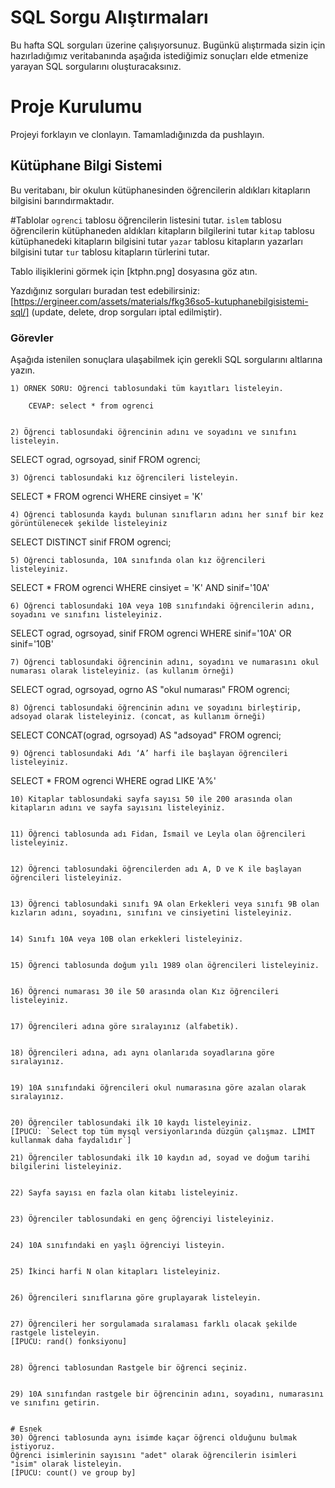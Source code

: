 # SQL Sorgu Alıştırmaları

Bu hafta SQL sorguları üzerine çalışıyorsunuz. Bugünkü alıştırmada sizin için hazırladığımız veritabanında aşağıda istediğimiz sonuçları elde etmenize yarayan SQL sorgularını oluşturacaksınız.

# Proje Kurulumu
Projeyi forklayın ve clonlayın. Tamamladığınızda da pushlayın.

## Kütüphane Bilgi Sistemi

Bu veritabanı, bir okulun kütüphanesinden öğrencilerin aldıkları kitapların bilgisini barındırmaktadır.

#Tablolar 
`ogrenci` tablosu öğrencilerin listesini tutar.
`islem` tablosu öğrencilerin kütüphaneden aldıkları kitapların bilgilerini tutar
`kitap` tablosu kütüphanedeki kitapların bilgisini tutar
`yazar` tablosu kitapların yazarları bilgisini tutar
`tur` tablosu kitapların türlerini tutar.

Tablo ilişiklerini görmek için [ktphn.png] dosyasına göz atın.

Yazdığınız sorguları buradan test edebilirsiniz: [https://ergineer.com/assets/materials/fkg36so5-kutuphanebilgisistemi-sql/] (update, delete, drop sorguları iptal edilmiştir).

### Görevler

Aşağıda istenilen sonuçlara ulaşabilmek için gerekli SQL sorgularını altlarına yazın. 


	1) ÖRNEK SORU: Öğrenci tablosundaki tüm kayıtları listeleyin.
	
		CEVAP: select * from ogrenci

	
	2) Öğrenci tablosundaki öğrencinin adını ve soyadını ve sınıfını listeleyin.
SELECT 	ograd, ogrsoyad, sinif  FROM ogrenci;
	
	
	3) Öğrenci tablosundaki kız öğrencileri listeleyin. 
SELECT * FROM ogrenci  WHERE cinsiyet = 'K'
	
	
	4) Öğrenci tablosunda kaydı bulunan sınıfların adını her sınıf bir kez görüntülenecek şekilde listeleyiniz
SELECT  DISTINCT sinif FROM ogrenci;	
	
	5) Öğrenci tablosunda, 10A sınıfında olan kız öğrencileri listeleyiniz.
SELECT * FROM ogrenci WHERE cinsiyet = 'K' AND sinif='10A'

	6) Öğrenci tablosundaki 10A veya 10B sınıfındaki öğrencilerin adını, soyadını ve sınıfını listeleyiniz.
SELECT ograd, ogrsoyad, sinif  FROM ogrenci WHERE sinif='10A' OR sinif='10B'	
	
	7) Öğrenci tablosundaki öğrencinin adını, soyadını ve numarasını okul numarası olarak listeleyiniz. (as kullanım örneği)
SELECT ograd, ogrsoyad, ogrno AS "okul numarası" FROM ogrenci;	
	
	8) Öğrenci tablosundaki öğrencinin adını ve soyadını birleştirip, adsoyad olarak listeleyiniz. (concat, as kullanım örneği)
SELECT CONCAT(ograd, ogrsoyad) AS "adsoyad" FROM ogrenci;
	
	9) Öğrenci tablosundaki Adı ‘A’ harfi ile başlayan öğrencileri listeleyiniz.
SELECT * FROM ogrenci WHERE ograd LIKE 'A%'

	10) Kitaplar tablosundaki sayfa sayısı 50 ile 200 arasında olan kitapların adını ve sayfa sayısını listeleyiniz.


	11) Öğrenci tablosunda adı Fidan, İsmail ve Leyla olan öğrencileri listeleyiniz.
	
	
	12) Öğrenci tablosundaki öğrencilerden adı A, D ve K ile başlayan öğrencileri listeleyiniz.
	
	
	13) Öğrenci tablosundaki sınıfı 9A olan Erkekleri veya sınıfı 9B olan kızların adını, soyadını, sınıfını ve cinsiyetini listeleyiniz.
	
	
	14) Sınıfı 10A veya 10B olan erkekleri listeleyiniz.
	
	
	15) Öğrenci tablosunda doğum yılı 1989 olan öğrencileri listeleyiniz.
	
	
	16) Öğrenci numarası 30 ile 50 arasında olan Kız öğrencileri listeleyiniz.
	
	
	17) Öğrencileri adına göre sıralayınız (alfabetik).
	
	
	18) Öğrencileri adına, adı aynı olanlarıda soyadlarına göre sıralayınız.
	
	
	19) 10A sınıfındaki öğrencileri okul numarasına göre azalan olarak sıralayınız.
	
	
	20) Öğrenciler tablosundaki ilk 10 kaydı listeleyiniz.
	[İPUCU: `Select top tüm mysql versiyonlarında düzgün çalışmaz. LİMİT kullanmak daha faydalıdır`]
	
	21) Öğrenciler tablosundaki ilk 10 kaydın ad, soyad ve doğum tarihi bilgilerini listeleyiniz.
	
	
	22) Sayfa sayısı en fazla olan kitabı listeleyiniz.
	
	
	23) Öğrenciler tablosundaki en genç öğrenciyi listeleyiniz.
	
	
	24) 10A sınıfındaki en yaşlı öğrenciyi listeyin.
	
	
	25) İkinci harfi N olan kitapları listeleyiniz.
	
	
	26) Öğrencileri sınıflarına göre gruplayarak listeleyin.
	
	
	27) Öğrencileri her sorgulamada sıralaması farklı olacak şekilde rastgele listeleyin. 
	[İPUCU: rand() fonksiyonu]
	
	
	28) Öğrenci tablosundan Rastgele bir öğrenci seçiniz.
	
	
	29) 10A sınıfından rastgele bir öğrencinin adını, soyadını, numarasını ve sınıfını getirin.
	
	
	# Esnek
	30) Öğrenci tablosunda aynı isimde kaçar öğrenci olduğunu bulmak istiyoruz. 
	Öğrenci isimlerinin sayısını "adet" olarak öğrencilerin isimleri "isim" olarak listeleyin. 
	[İPUCU: count() ve group by]

